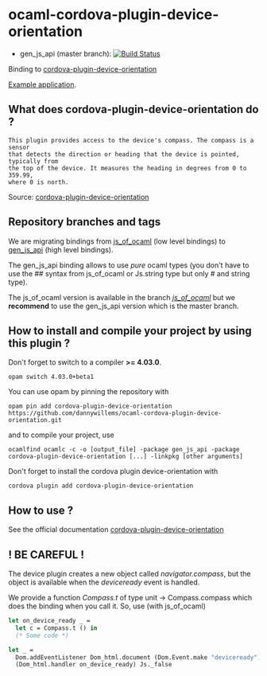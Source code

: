 # ocaml-cordova-plugin-device-orientation

* gen_js_api (master branch): [![Build Status](https://travis-ci.org/dannywillems/ocaml-cordova-plugin-device-orientation.svg?branch=master)](https://travis-ci.org/dannywillems/ocaml-cordova-plugin-device-orientation)

Binding to
[cordova-plugin-device-orientation](https://github.com/apache/cordova-plugin-device-orientation)

[Example
application](https://github.com/dannywillems/ocaml-cordova-plugin-device-orientation-example).

## What does cordova-plugin-device-orientation do ?

```
This plugin provides access to the device's compass. The compass is a sensor
that detects the direction or heading that the device is pointed, typically from
the top of the device. It measures the heading in degrees from 0 to 359.99,
where 0 is north.
```

Source: [cordova-plugin-device-orientation](https://github.com/apache/cordova-plugin-device-orientation)

## Repository branches and tags

We are migrating bindings from
[js_of_ocaml](https://github.com/ocsigen/js_of_ocaml) (low level bindings) to
[gen_js_api](https://github.com/lexifi/gen_js_api) (high level bindings).

The gen_js_api binding allows to use *pure* ocaml types (you don't have to use
the ## syntax from js_of_ocaml or Js.string type but only # and string type).

The js_of_ocaml version is available in the branch
[*js_of_ocaml*](https://github.com/dannywillems/ocaml-cordova-plugin-device-orientation/tree/js_of_ocaml)
but we **recommend** to use the gen_js_api version which is the master branch.

## How to install and compile your project by using this plugin ?

Don't forget to switch to a compiler **>= 4.03.0**.
```Shell
opam switch 4.03.0+beta1
```

You can use opam by pinning the repository with
```Shell
opam pin add cordova-plugin-device-orientation https://github.com/dannywillems/ocaml-cordova-plugin-device-orientation.git
```

and to compile your project, use
```Shell
ocamlfind ocamlc -c -o [output_file] -package gen_js_api -package cordova-plugin-device-orientation [...] -linkpkg [other arguments]
```

Don't forget to install the cordova plugin device-orientation with
```Shell
cordova plugin add cordova-plugin-device-orientation
```

## How to use ?

See the official documentation
[cordova-plugin-device-orientation](https://github.com/apache/cordova-plugin-device-orientation)

## ! BE CAREFUL !

The device plugin creates a new object called *navigator.compass*, but the object is
available when the *deviceready* event is handled.

We provide a function *Compass.t* of type unit -> Compass.compass
which does the binding when you call it.
So, use (with js_of_ocaml)

```OCaml
let on_device_ready _ =
  let c = Compass.t () in
  (* Some code *)

let _ =
  Dom.addEventListener Dom_html.document (Dom.Event.make "deviceready")
  (Dom_html.handler on_device_ready) Js._false
```
